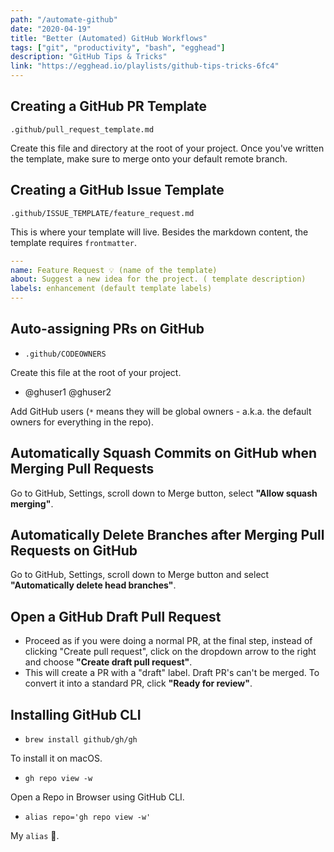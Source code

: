 ```yaml
---
path: "/automate-github"
date: "2020-04-19"
title: "Better (Automated) GitHub Workflows"
tags: ["git", "productivity", "bash", "egghead"]
description: "GitHub Tips & Tricks"
link: "https://egghead.io/playlists/github-tips-tricks-6fc4"
---
```


## Creating a GitHub PR Template

`.github/pull_request_template.md`

Create this file and directory at the root of your project. Once you've written the template, make sure to merge onto your default remote branch.

## Creating a GitHub Issue Template

`.github/ISSUE_TEMPLATE/feature_request.md`

This is where your template will live. Besides the markdown content, the template requires `frontmatter`.

```yaml
---
name: Feature Request 💡 (name of the template)
about: Suggest a new idea for the project. ( template description)
labels: enhancement (default template labels)
---

```

## Auto-assigning PRs on GitHub

- `.github/CODEOWNERS`

Create this file at the root of your project.

- @ghuser1 @ghuser2

Add GitHub users (`*` means they will be global owners - a.k.a. the default owners for everything in the repo).

## Automatically Squash Commits on GitHub when Merging Pull Requests

Go to GitHub, Settings, scroll down to Merge button, select **"Allow squash merging"**.

## Automatically Delete Branches after Merging Pull Requests on GitHub

Go to GitHub, Settings, scroll down to Merge button and select **"Automatically delete head branches"**.

## Open a GitHub Draft Pull Request

- Proceed as if you were doing a normal PR, at the final step, instead of clicking "Create pull request", click on the dropdown arrow to the right and choose **"Create draft pull request"**.
- This will create a PR with a "draft" label. Draft PR's can't be merged. To convert it into a standard PR, click **"Ready for review"**.

## Installing GitHub CLI

- `brew install github/gh/gh`

To install it on macOS.

- `gh repo view -w`

Open a Repo in Browser using GitHub CLI.

- `alias repo='gh repo view -w'`

My `alias` 💪.
